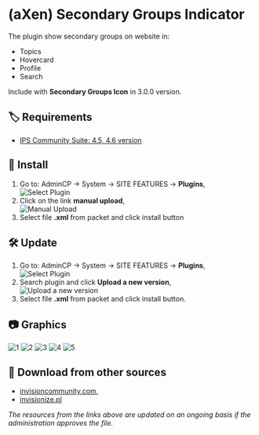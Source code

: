 # (aXen) Secondary Groups Indicator

The plugin show secondary groups on website in:

- Topics
- Hovercard
- Profile
- Search

Include with **Secondary Groups Icon** in 3.0.0 version.

## 🏷️ Requirements

- [IPS Community Suite: 4.5, 4.6 version](https://invisioncommunity.com/)

## 🧰 Install

1. Go to: AdminCP -> System -> SITE FEATURES -> **Plugins**,  
   ![Select Plugin](https://files.axendev.net/github/plugins/admincp_select.png)
2. Click on the link **manual upload**,  
   ![Manual Upload](https://files.axendev.net/github/plugins/manual_upload.png)
3. Select file **.xml** from packet and click install button

## 🛠️ Update

1. Go to: AdminCP -> System -> SITE FEATURES -> **Plugins**,  
   ![Select Plugin](https://files.axendev.net/github/plugins/admincp_select.png)
2. Search plugin and click **Upload a new version**,  
   ![Upload a new version](https://files.axendev.net/github/plugins/new_version_upload.png)
3. Select file **.xml** from packet and click install button.

## 📷 Graphics

![1](https://github.com/aXenDeveloper/ips-secondary-groups-indicator/blob/master/1.png?raw=true)
![2](https://github.com/aXenDeveloper/ips-secondary-groups-indicator/blob/master/2.png?raw=true)
![3](https://github.com/aXenDeveloper/ips-secondary-groups-indicator/blob/master/3.png?raw=true)
![4](https://github.com/aXenDeveloper/ips-secondary-groups-indicator/blob/master/4.png?raw=true)
![5](https://github.com/aXenDeveloper/ips-secondary-groups-indicator/blob/master/5.png?raw=true)

## 🔌 Download from other sources

- [invisioncommunity.com](https://invisioncommunity.com/files/file/8760-axen-secondary-groups-indicator/),
- [invisionize.pl](https://forum.invisionize.pl/files/file/772-axen-secondary-groups-indicator/)

_The resources from the links above are updated on an ongoing basis if the administration approves the file._
